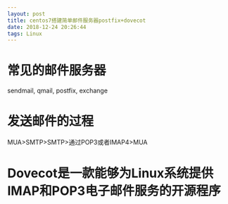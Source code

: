 ```yaml
---
layout: post
title: centos7搭建简单邮件服务器postfix+dovecot
date: 2018-12-24 20:26:44
tags: Linux
---
```

# 常见的邮件服务器
sendmail, qmail, postfix, exchange

# 发送邮件的过程
MUA>SMTP>SMTP>通过POP3或者IMAP4>MUA

# Dovecot是一款能够为Linux系统提供IMAP和POP3电子邮件服务的开源程序

